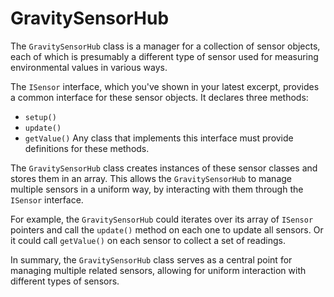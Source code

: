 # GravitySensorHub

The `GravitySensorHub` class is a manager for a collection of sensor objects, each of which is presumably a different type of sensor used for measuring environmental values in various ways.

The `ISensor` interface, which you've shown in your latest excerpt, provides a common interface for these sensor objects. It declares three methods:

- `setup()`
- `update()`
- `getValue()`
Any class that implements this interface must provide definitions for these methods.

The `GravitySensorHub` class creates instances of these sensor classes and stores them in an array. This allows the `GravitySensorHub` to manage multiple sensors in a uniform way, by interacting with them through the `ISensor` interface.

For example, the `GravitySensorHub` could iterates over its array of `ISensor` pointers and call the `update()` method on each one to update all sensors. Or it could call `getValue()` on each sensor to collect a set of readings.

In summary, the `GravitySensorHub` class serves as a central point for managing multiple related sensors, allowing for uniform interaction with different types of sensors.
